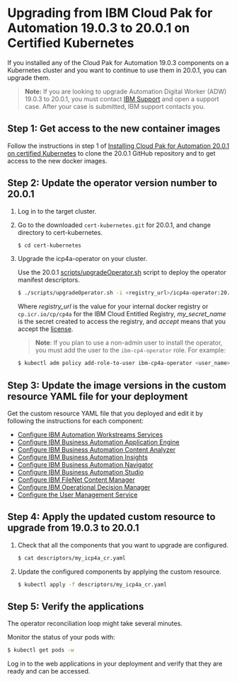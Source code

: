 # Upgrading from IBM Cloud Pak for Automation 19.0.3 to 20.0.1 on Certified Kubernetes

If you installed any of the Cloud Pak for Automation 19.0.3 components on a Kubernetes cluster and you want to continue to use them in 20.0.1, you can upgrade them.

> **Note:** If you are looking to upgrade Automation Digital Worker (ADW) 19.0.3 to 20.0.1, you must contact [IBM Support]( https://www.ibm.com/mysupport/s/) and open a support case. After your case is submitted, IBM support contacts you. 

## Step 1: Get access to the new container images

Follow the instructions in step 1 of [Installing Cloud Pak for Automation 20.0.1 on certified Kubernetes](install.md#step-1-create-a-namespace-and-get-access-to-the-container-images) to clone the 20.0.1 GitHub repository and to get access to the new docker images.

## Step 2: Update the operator version number to 20.0.1

1. Log in to the target cluster.
2. Go to the downloaded `cert-kubernetes.git` for 20.0.1, and change directory to cert-kubernetes.
   ```bash
   $ cd cert-kubernetes
   ```
3. Upgrade the icp4a-operator on your cluster.

   Use the 20.0.1  [scripts/upgradeOperator.sh](../../scripts/upgradeOperator.sh) script to deploy the operator manifest descriptors.
   ```bash
   $ ./scripts/upgradeOperator.sh -i <registry_url>/icp4a-operator:20.0.1 -p '<my_secret_name>' -a accept
   ```

   Where *registry_url* is the value for your internal docker registry or `cp.icr.io/cp/cp4a` for the IBM Cloud Entitled Registry,  *my_secret_name* is the secret created to access the registry, and *accept* means that you accept the [license](../../LICENSE).

   > **Note**: If you plan to use a non-admin user to install the operator, you must add the user to the `ibm-cp4-operator` role. For example:
   ```bash
   $ kubectl adm policy add-role-to-user ibm-cp4a-operator <user_name>
   ```   

## Step 3: Update the image versions in the custom resource YAML file for your deployment

Get the custom resource YAML file that you deployed and edit it by following the instructions for each component:

- [Configure IBM Automation Workstreams Services](../../IAWS/README_upgrade.md)
- [Configure IBM Business Automation Application Engine](../../AAE/README_upgrade.md)
- [Configure IBM Business Automation Content Analyzer](../../ACA/README_upgrade.md)
- [Configure IBM Business Automation Insights](../../BAI/README_upgrade.md)
- [Configure IBM Business Automation Navigator](../../BAN/README_upgrade.md)
- [Configure IBM Business Automation Studio](../../BAS/README_upgrade.md)
- [Configure IBM FileNet Content Manager](../../FNCM//README_upgrade.md)
- [Configure IBM Operational Decision Manager](../../ODM/README_upgrade.md)
- [Configure the User Management Service](../../UMS/README_upgrade.md)

## Step 4: Apply the updated custom resource to upgrade from 19.0.3 to 20.0.1

1. Check that all the components that you want to upgrade are configured.

   ```bash
   $ cat descriptors/my_icp4a_cr.yaml
   ```

2. Update the configured components by applying the custom resource.

   ```bash
   $ kubectl apply -f descriptors/my_icp4a_cr.yaml
   ```

## Step 5: Verify the applications

The operator reconciliation loop might take several minutes.

Monitor the status of your pods with:
```bash
$ kubectl get pods -w
```

Log in to the web applications in your deployment and verify that they are ready and can be accessed.
